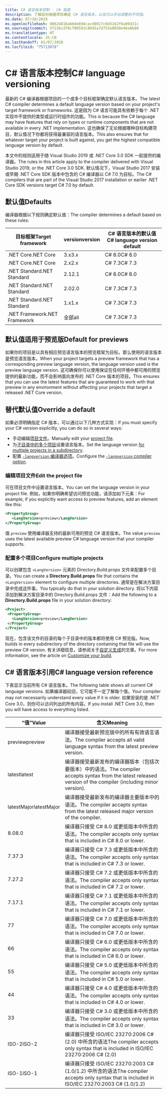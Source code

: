 ```yaml
---
title: C# 语言版本控制 - C# 指南
description: 了解如何根据项目确定 C# 语言版本，以及可以手动调整的不同值。
ms.date: 07/10/2019
ms.openlocfilehash: 90624816a68de694cacd0017c6d3162f6a89431c
ms.sourcegitcommit: 5f236cd78cf09593c8945a7d753e0850e96a0b80
ms.translationtype: HT
ms.contentlocale: zh-CN
ms.lasthandoff: 01/07/2020
ms.locfileid: "75713878"
---
```

# <a name="c-language-versioning"></a><span data-ttu-id="02924-103">C# 语言版本控制</span><span class="sxs-lookup"><span data-stu-id="02924-103">C# language versioning</span></span>

<span data-ttu-id="02924-104">最新的 C# 编译器根据项目的一个或多个目标框架确定默认语言版本。</span><span class="sxs-lookup"><span data-stu-id="02924-104">The latest C# compiler determines a default language version based on your project's target framework or frameworks.</span></span> <span data-ttu-id="02924-105">这是因为 C# 语言可能具有依赖于每个 .NET 实现中不提供的类型或运行时组件的功能。</span><span class="sxs-lookup"><span data-stu-id="02924-105">This is because the C# language may have features that rely on types or runtime components that are not available in every .NET implementation.</span></span> <span data-ttu-id="02924-106">这也确保了无论根据哪种目标构建项目，默认情况下你都将获得最兼容的语言版本。</span><span class="sxs-lookup"><span data-stu-id="02924-106">This also ensures that for whatever target your project is built against, you get the highest compatible language version by default.</span></span>

<span data-ttu-id="02924-107">本文中的规则适用于随 Visual Studio 2019 或 .NET Core 3.0 SDK 一起提供的编译器。</span><span class="sxs-lookup"><span data-stu-id="02924-107">The rules in this article apply to the compiler delivered with Visual Studio 2019, or the .NET Core 3.0 SDK.</span></span> <span data-ttu-id="02924-108">默认情况下，Visual Studio 2017 安装或早期 .NET Core SDK 版本中包含的 C# 编译器以 C# 7.0 为目标。</span><span class="sxs-lookup"><span data-stu-id="02924-108">The C# compilers that are part of the Visual Studio 2017 installation or earlier .NET Core SDK versions target C# 7.0 by default.</span></span> 

## <a name="defaults"></a><span data-ttu-id="02924-109">默认值</span><span class="sxs-lookup"><span data-stu-id="02924-109">Defaults</span></span>

<span data-ttu-id="02924-110">编译器根据以下规则确定默认值：</span><span class="sxs-lookup"><span data-stu-id="02924-110">The compiler determines a default based on these rules:</span></span>

|<span data-ttu-id="02924-111">目标框架</span><span class="sxs-lookup"><span data-stu-id="02924-111">Target framework</span></span>|<span data-ttu-id="02924-112">version</span><span class="sxs-lookup"><span data-stu-id="02924-112">version</span></span>|<span data-ttu-id="02924-113">C# 语言版本的默认值</span><span class="sxs-lookup"><span data-stu-id="02924-113">C# language version default</span></span>|
|----------------|-------|---------------------------|
|<span data-ttu-id="02924-114">.NET Core</span><span class="sxs-lookup"><span data-stu-id="02924-114">.NET Core</span></span>|<span data-ttu-id="02924-115">3.x</span><span class="sxs-lookup"><span data-stu-id="02924-115">3.x</span></span>|<span data-ttu-id="02924-116">C# 8.0</span><span class="sxs-lookup"><span data-stu-id="02924-116">C# 8.0</span></span>|
|<span data-ttu-id="02924-117">.NET Core</span><span class="sxs-lookup"><span data-stu-id="02924-117">.NET Core</span></span>|<span data-ttu-id="02924-118">2.x</span><span class="sxs-lookup"><span data-stu-id="02924-118">2.x</span></span>|<span data-ttu-id="02924-119">C# 7.3</span><span class="sxs-lookup"><span data-stu-id="02924-119">C# 7.3</span></span>|
|<span data-ttu-id="02924-120">.NET Standard</span><span class="sxs-lookup"><span data-stu-id="02924-120">.NET Standard</span></span>|<span data-ttu-id="02924-121">2.1</span><span class="sxs-lookup"><span data-stu-id="02924-121">2.1</span></span>|<span data-ttu-id="02924-122">C# 8.0</span><span class="sxs-lookup"><span data-stu-id="02924-122">C# 8.0</span></span>|
|<span data-ttu-id="02924-123">.NET Standard</span><span class="sxs-lookup"><span data-stu-id="02924-123">.NET Standard</span></span>|<span data-ttu-id="02924-124">2.0</span><span class="sxs-lookup"><span data-stu-id="02924-124">2.0</span></span>|<span data-ttu-id="02924-125">C# 7.3</span><span class="sxs-lookup"><span data-stu-id="02924-125">C# 7.3</span></span>|
|<span data-ttu-id="02924-126">.NET Standard</span><span class="sxs-lookup"><span data-stu-id="02924-126">.NET Standard</span></span>|<span data-ttu-id="02924-127">1.x</span><span class="sxs-lookup"><span data-stu-id="02924-127">1.x</span></span>|<span data-ttu-id="02924-128">C# 7.3</span><span class="sxs-lookup"><span data-stu-id="02924-128">C# 7.3</span></span>|
|<span data-ttu-id="02924-129">.NET Framework</span><span class="sxs-lookup"><span data-stu-id="02924-129">.NET Framework</span></span>|<span data-ttu-id="02924-130">全部</span><span class="sxs-lookup"><span data-stu-id="02924-130">all</span></span>|<span data-ttu-id="02924-131">C# 7.3</span><span class="sxs-lookup"><span data-stu-id="02924-131">C# 7.3</span></span>|

## <a name="default-for-previews"></a><span data-ttu-id="02924-132">默认值适用于预览版</span><span class="sxs-lookup"><span data-stu-id="02924-132">Default for previews</span></span>

<span data-ttu-id="02924-133">如果你的项目是以具有相应预览语言版本的预览框架为目标，那么使用的语言版本是预览语言版本。</span><span class="sxs-lookup"><span data-stu-id="02924-133">When your project targets a preview framework that has a corresponding preview language version, the language version used is the preview language version.</span></span> <span data-ttu-id="02924-134">这可确保你可以使用保证在任何环境中都可用的预览提供的最新功能，而不会影响面向发布的 .NET Core 版本的项目。</span><span class="sxs-lookup"><span data-stu-id="02924-134">This ensures that you can use the latest features that are guaranteed to work with that preview in any environment without affecting your projects that target a released .NET Core version.</span></span>

## <a name="override-a-default"></a><span data-ttu-id="02924-135">替代默认值</span><span class="sxs-lookup"><span data-stu-id="02924-135">Override a default</span></span>

<span data-ttu-id="02924-136">如果必须明确指定 C# 版本，可以通过以下几种方式实现：</span><span class="sxs-lookup"><span data-stu-id="02924-136">If you must specify your C# version explicitly, you can do so in several ways:</span></span>

- <span data-ttu-id="02924-137">手动编辑[项目文件](#edit-the-project-file)。</span><span class="sxs-lookup"><span data-stu-id="02924-137">Manually edit your [project file](#edit-the-project-file).</span></span>
- <span data-ttu-id="02924-138">为[子目录中的多个项目](#configure-multiple-projects)设置语言版本。</span><span class="sxs-lookup"><span data-stu-id="02924-138">Set the language version [for multiple projects in a subdirectory](#configure-multiple-projects).</span></span>
- <span data-ttu-id="02924-139">配置 [`-langversion` 编译器选项](compiler-options/langversion-compiler-option.md)。</span><span class="sxs-lookup"><span data-stu-id="02924-139">Configure the [`-langversion` compiler option](compiler-options/langversion-compiler-option.md).</span></span>

### <a name="edit-the-project-file"></a><span data-ttu-id="02924-140">编辑项目文件</span><span class="sxs-lookup"><span data-stu-id="02924-140">Edit the project file</span></span>

<span data-ttu-id="02924-141">可在项目文件中设置语言版本。</span><span class="sxs-lookup"><span data-stu-id="02924-141">You can set the language version in your project file.</span></span> <span data-ttu-id="02924-142">例如，如果你明确希望访问预览功能，请添加如下元素：</span><span class="sxs-lookup"><span data-stu-id="02924-142">For example, if you explicitly want access to preview features, add an element like this:</span></span>

```xml
<PropertyGroup>
   <LangVersion>preview</LangVersion>
</PropertyGroup>
```

<span data-ttu-id="02924-143">值 `preview` 使用编译器支持的最新可用的预览 C# 语言版本。</span><span class="sxs-lookup"><span data-stu-id="02924-143">The value `preview` uses the latest available preview C# language version that your compiler supports.</span></span>

### <a name="configure-multiple-projects"></a><span data-ttu-id="02924-144">配置多个项目</span><span class="sxs-lookup"><span data-stu-id="02924-144">Configure multiple projects</span></span>

<span data-ttu-id="02924-145">可以创建包含 `<LangVersion>` 元素的 Directory.Build.props  文件来配置多个目录。</span><span class="sxs-lookup"><span data-stu-id="02924-145">You can create a **Directory.Build.props** file that contains the `<LangVersion>` element to configure multiple directories.</span></span> <span data-ttu-id="02924-146">通常是在解决方案目录中完成这件事。</span><span class="sxs-lookup"><span data-stu-id="02924-146">You typically do that in your solution directory.</span></span> <span data-ttu-id="02924-147">将以下内容添加到解决方案目录中的 Directory.Build.props  文件：</span><span class="sxs-lookup"><span data-stu-id="02924-147">Add the following to a **Directory.Build.props** file in your solution directory:</span></span>

```xml
<Project>
 <PropertyGroup>
   <LangVersion>preview</LangVersion>
 </PropertyGroup>
</Project>
```

<span data-ttu-id="02924-148">现在，包含该文件的目录的每个子目录中的版本都将使用 C# 预览版。</span><span class="sxs-lookup"><span data-stu-id="02924-148">Now, builds in every subdirectory of the directory containing that file will use the preview C# version.</span></span> <span data-ttu-id="02924-149">有关详细信息，请参阅关于[自定义生成](/visualstudio/msbuild/customize-your-build)的文章。</span><span class="sxs-lookup"><span data-stu-id="02924-149">For more information, see the article on [Customize your build](/visualstudio/msbuild/customize-your-build).</span></span>

## <a name="c-language-version-reference"></a><span data-ttu-id="02924-150">C# 语言版本引用</span><span class="sxs-lookup"><span data-stu-id="02924-150">C# language version reference</span></span>

<span data-ttu-id="02924-151">下表显示当前所有 C# 语言版本。</span><span class="sxs-lookup"><span data-stu-id="02924-151">The following table shows all current C# language versions.</span></span> <span data-ttu-id="02924-152">如果编译器较旧，它可能不一定了解每个值。</span><span class="sxs-lookup"><span data-stu-id="02924-152">Your compiler may not necessarily understand every value if it is older.</span></span> <span data-ttu-id="02924-153">如果安装的是 .NET Core 3.0，则你可以访问列出的所有内容。</span><span class="sxs-lookup"><span data-stu-id="02924-153">If you install .NET Core 3.0, then you will have access to everything listed.</span></span>

|<span data-ttu-id="02924-154">“值”</span><span class="sxs-lookup"><span data-stu-id="02924-154">Value</span></span>|<span data-ttu-id="02924-155">含义</span><span class="sxs-lookup"><span data-stu-id="02924-155">Meaning</span></span>|
|------------|-------------|
|<span data-ttu-id="02924-156">preview</span><span class="sxs-lookup"><span data-stu-id="02924-156">preview</span></span>|<span data-ttu-id="02924-157">编译器接受最新预览版中的所有有效语言语法。</span><span class="sxs-lookup"><span data-stu-id="02924-157">The compiler accepts all valid language syntax from the latest preview version.</span></span>|
|<span data-ttu-id="02924-158">latest</span><span class="sxs-lookup"><span data-stu-id="02924-158">latest</span></span>|<span data-ttu-id="02924-159">编译器接受最新发布的编译器版本（包括次要版本）中的语法。</span><span class="sxs-lookup"><span data-stu-id="02924-159">The compiler accepts syntax from the latest released version of the compiler (including minor version).</span></span>|
|<span data-ttu-id="02924-160">latestMajor</span><span class="sxs-lookup"><span data-stu-id="02924-160">latestMajor</span></span>|<span data-ttu-id="02924-161">编译器接受最新发布的编译器主要版本中的语法。</span><span class="sxs-lookup"><span data-stu-id="02924-161">The compiler accepts syntax from the latest released major version of the compiler.</span></span>|
|<span data-ttu-id="02924-162">8.0</span><span class="sxs-lookup"><span data-stu-id="02924-162">8.0</span></span>|<span data-ttu-id="02924-163">编译器只接受 C# 8.0 或更低版本中所含的语法。</span><span class="sxs-lookup"><span data-stu-id="02924-163">The compiler accepts only syntax that is included in C# 8.0 or lower.</span></span>|
|<span data-ttu-id="02924-164">7.3</span><span class="sxs-lookup"><span data-stu-id="02924-164">7.3</span></span>|<span data-ttu-id="02924-165">编译器只接受 C# 7.3 或更低版本中所含的语法。</span><span class="sxs-lookup"><span data-stu-id="02924-165">The compiler accepts only syntax that is included in C# 7.3 or lower.</span></span>|
|<span data-ttu-id="02924-166">7.2</span><span class="sxs-lookup"><span data-stu-id="02924-166">7.2</span></span>|<span data-ttu-id="02924-167">编译器只接受 C# 7.2 或更低版本中所含的语法。</span><span class="sxs-lookup"><span data-stu-id="02924-167">The compiler accepts only syntax that is included in C# 7.2 or lower.</span></span>|
|<span data-ttu-id="02924-168">7.1</span><span class="sxs-lookup"><span data-stu-id="02924-168">7.1</span></span>|<span data-ttu-id="02924-169">编译器只接受 C# 7.1 或更低版本中所含的语法。</span><span class="sxs-lookup"><span data-stu-id="02924-169">The compiler accepts only syntax that is included in C# 7.1 or lower.</span></span>|
|<span data-ttu-id="02924-170">7</span><span class="sxs-lookup"><span data-stu-id="02924-170">7</span></span>|<span data-ttu-id="02924-171">编译器只接受 C# 7.0 或更低版本中所含的语法。</span><span class="sxs-lookup"><span data-stu-id="02924-171">The compiler accepts only syntax that is included in C# 7.0 or lower.</span></span>|
|<span data-ttu-id="02924-172">6</span><span class="sxs-lookup"><span data-stu-id="02924-172">6</span></span>|<span data-ttu-id="02924-173">编译器只接受 C# 6.0 或更低版本中所含的语法。</span><span class="sxs-lookup"><span data-stu-id="02924-173">The compiler accepts only syntax that is included in C# 6.0 or lower.</span></span>|
|<span data-ttu-id="02924-174">5</span><span class="sxs-lookup"><span data-stu-id="02924-174">5</span></span>|<span data-ttu-id="02924-175">编译器只接受 C# 5.0 或更低版本中所含的语法。</span><span class="sxs-lookup"><span data-stu-id="02924-175">The compiler accepts only syntax that is included in C# 5.0 or lower.</span></span>|
|<span data-ttu-id="02924-176">4</span><span class="sxs-lookup"><span data-stu-id="02924-176">4</span></span>|<span data-ttu-id="02924-177">编译器只接受 C# 4.0 或更低版本中所含的语法。</span><span class="sxs-lookup"><span data-stu-id="02924-177">The compiler accepts only syntax that is included in C# 4.0 or lower.</span></span>|
|<span data-ttu-id="02924-178">3</span><span class="sxs-lookup"><span data-stu-id="02924-178">3</span></span>|<span data-ttu-id="02924-179">编译器只接受 C# 3.0 或更低版本中所含的语法。</span><span class="sxs-lookup"><span data-stu-id="02924-179">The compiler accepts only syntax that is included in C# 3.0 or lower.</span></span>|
|<span data-ttu-id="02924-180">ISO-2</span><span class="sxs-lookup"><span data-stu-id="02924-180">ISO-2</span></span>|<span data-ttu-id="02924-181">编译器只接受 ISO/IEC 23270:2006 C# (2.0) 中所含的语法</span><span class="sxs-lookup"><span data-stu-id="02924-181">The compiler accepts only syntax that is included in ISO/IEC 23270:2006 C# (2.0)</span></span> |
|<span data-ttu-id="02924-182">ISO-1</span><span class="sxs-lookup"><span data-stu-id="02924-182">ISO-1</span></span>|<span data-ttu-id="02924-183">编译器只接受 ISO/IEC 23270:2003 C# (1.0/1.2) 中所含的语法</span><span class="sxs-lookup"><span data-stu-id="02924-183">The compiler accepts only syntax that is included in ISO/IEC 23270:2003 C# (1.0/1.2)</span></span> |
